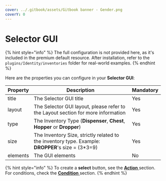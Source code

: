 ```yaml
---
cover: ../.gitbook/assets/Gitbook banner - Gender.png
coverY: 0
---
```


# Selector GUI

{% hint style="info" %}
The full configuration is not provided here, as it's included in the premium default resource. After installation, refer to the `plugins/Identity/inventories` folder for real-world examples.
{% endhint %}

Here are the properties you can configure in your **Selector GUI**:

| Property | Description                                                                                        | Mandatory |
| -------- | -------------------------------------------------------------------------------------------------- | --------- |
| title    | The Selector GUI title                                                                             | Yes       |
| layout   | The Selector GUI layout, please refer to the Layout section for more information                   | Yes       |
| type     | The Inventory Type (**Dispenser**, **Chest**, **Hopper** or **Dropper**)                           | Yes       |
| size     | The Inventory Size, strictly related to the inventory type. Example: **DROPPER**'s size = (3\*3=9) | Yes       |
| elements | The GUI elements                                                                                   | No        |

{% hint style="info" %}
To create a **select** button, see the [**Action** ](../element/actions.md)section. For conditions, check the [**Condition** ](../element/conditions.md)section.&#x20;
{% endhint %}
